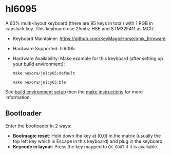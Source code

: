 # hl6095

A 60% multi-layout keyboard (there are 95 keys in total) with 1 RGB in capslock key.
This keyboard use 25mhz HSE and STM32F411 as MCU.

- Keyboard Maintainer: https://github.com/KeyMagicHorse/qmk_firmware
- Hardware Supported: hl6095
- Hardware Availability:
  Make example for this keyboard (after setting up your build environment):

  ```
  make nexora/juicy65:default
  ```

  ```
  make nexora/juicy65:ble
  ```

See [build environment setup](https://docs.qmk.fm/#/getting_started_build_tools) then the [make instructions](https://docs.qmk.fm/#/getting_started_make_guide) for more information.

## Bootloader

Enter the bootloader in 2 ways:

- **Bootmagic reset**: Hold down the key at (0,0) in the matrix (usually the top left key which is Escape in this keyboard) and plug in the keyboard
- **Keycode in layout**: Press the key mapped to `QK_BOOT` if it is available.

